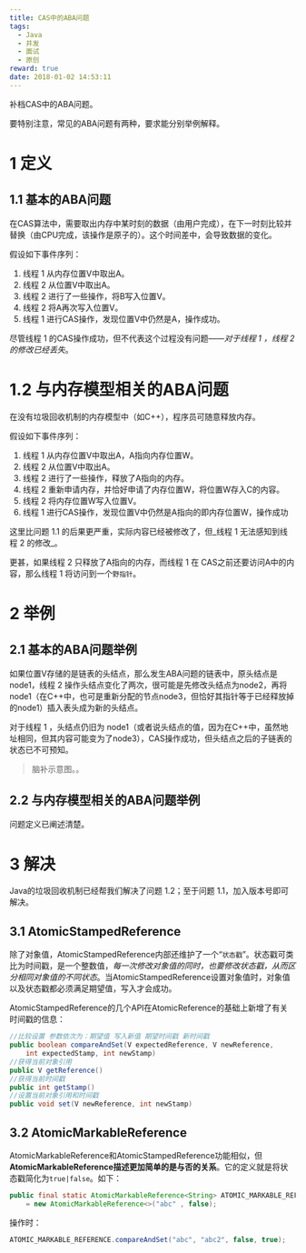 ```yaml
---
title: CAS中的ABA问题
tags:
  - Java
  - 并发
  - 面试
  - 原创
reward: true
date: 2018-01-02 14:53:11
---
```


补档CAS中的ABA问题。

要特别注意，常见的ABA问题有两种，要求能分别举例解释。

<!--more-->

# 1 定义

## 1.1 基本的ABA问题

在CAS算法中，需要取出内存中某时刻的数据（由用户完成），在下一时刻比较并替换（由CPU完成，该操作是原子的）。这个时间差中，会导致数据的变化。

假设如下事件序列：

1. 线程 1 从内存位置V中取出A。
1. 线程 2 从位置V中取出A。
1. 线程 2 进行了一些操作，将B写入位置V。
1. 线程 2 将A再次写入位置V。
1. 线程 1 进行CAS操作，发现位置V中仍然是A，操作成功。

尽管线程 1 的CAS操作成功，但不代表这个过程没有问题——_对于线程 1 ，线程 2 的修改已经丢失_。

# 1.2 与内存模型相关的ABA问题

在没有垃圾回收机制的内存模型中（如C++），程序员可随意释放内存。

假设如下事件序列：

1. 线程 1 从内存位置V中取出A，A指向内存位置W。
1. 线程 2 从位置V中取出A。
1. 线程 2 进行了一些操作，释放了A指向的内存。
1. 线程 2 重新申请内存，并恰好申请了内存位置W，将位置W存入C的内容。
1. 线程 2 将内存位置W写入位置V。
1. 线程 1 进行CAS操作，发现位置V中仍然是A指向的即内存位置W，操作成功 

这里比问题 1.1 的后果更严重，实际内容已经被修改了，但_线程 1 无法感知到线程 2 的修改_。

更甚，如果线程 2 只释放了A指向的内存，而线程 1 在 CAS之前还要访问A中的内容，那么线程 1 将访问到一个`野指针`。

# 2 举例

## 2.1 基本的ABA问题举例

如果位置V存储的是链表的头结点，那么发生ABA问题的链表中，原头结点是node1，线程 2 操作头结点变化了两次，很可能是先修改头结点为node2，再将node1（在C++中，也可是重新分配的节点node3，但恰好其指针等于已经释放掉的node1）插入表头成为新的头结点。

对于线程 1 ，头结点仍旧为 node1（或者说头结点的值，因为在C++中，虽然地址相同，但其内容可能变为了node3），CAS操作成功，但头结点之后的子链表的状态已不可预知。

>脑补示意图。。

## 2.2 与内存模型相关的ABA问题举例

问题定义已阐述清楚。

# 3 解决

Java的垃圾回收机制已经帮我们解决了问题 1.2；至于问题 1.1，加入版本号即可解决。

## 3.1 AtomicStampedReference

除了对象值，AtomicStampedReference内部还维护了一个“`状态戳`”。状态戳可类比为时间戳，是一个整数值，_每一次修改对象值的同时，也要修改状态戳，从而区分相同对象值的不同状态_。当AtomicStampedReference设置对象值时，对象值以及状态戳都必须满足期望值，写入才会成功。

AtomicStampedReference的几个API在AtomicReference的基础上新增了有关时间戳的信息：

```java
//比较设置 参数依次为：期望值 写入新值 期望时间戳 新时间戳
public boolean compareAndSet(V expectedReference, V newReference, 
    int expectedStamp, int newStamp)
//获得当前对象引用
public V getReference()
//获得当前时间戳
public int getStamp()
//设置当前对象引用和时间戳
public void set(V newReference, int newStamp)
```

## 3.2 AtomicMarkableReference

AtomicMarkableReference和AtomicStampedReference功能相似，但**AtomicMarkableReference描述更加简单的是与否的关系**。它的定义就是将状态戳简化为`true|false`。如下：

```java
public final static AtomicMarkableReference<String> ATOMIC_MARKABLE_REFERENCE 
    = new AtomicMarkableReference<>("abc" , false); 
```

操作时：

```java
ATOMIC_MARKABLE_REFERENCE.compareAndSet("abc", "abc2", false, true);
```
